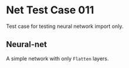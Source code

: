 # Net Test Case 011

Test case for testing neural network import only.

## Neural-net

A simple network with only `Flatten` layers.
